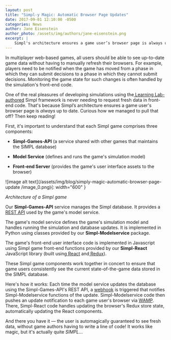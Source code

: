```yaml
---
layout: post
title: "Simpl-y Magic: Automatic Browser Page Updates"
date: 2017-09-01 12:10:00 -0500
categories: News
author: Jane Eisenstein
author_photo: /assets/img/authors/jane-eisenstein.png
excerpt: |
    Simpl's architecture ensures a game user’s browser page is always up to date.
---
```


In multiplayer web-based games, all users should be able to see up-to-date game data without having to manually refresh their browsers. For example, players need to be notified when the game has moved from a phase in which they can submit decisions to a phase in which they cannot submit decisions. Monitoring the game state for such changes is often handled by the simulation's front-end code.

One of the real pleasures of developing simulations using the[ Learning Lab-authored](http://simulations.wharton.upenn.edu/2017/01/13/simpl/) Simpl framework is never needing to request fresh data in front-end code. That's because Simpl’s architecture ensures a game user's browser page is *always* up to date. Curious how we managed to pull that off? Then keep reading!

First, it's important to understand that each Simpl game comprises three components:

* **Simpl-Games-API** (a service shared with other games that maintains the SIMPL database)

* **Model Service** (defines and runs the game's simulation model)

* **Front-end Server** (provides the game's user interface assets to the browser)

![image alt text](/assets/img/blog/simply-magic-automatic-browser-page-update
/image_0.png){: width="600" }

*Architecture of a Simpl game*

Our **Simpl-Games-API** service manages the Simpl database. It provides a[ REST API](http://www.django-rest-framework.org) used by the game's model service.

The game's model service defines the game's simulation model and handles running the simulation and database updates. It is implemented in Python using classes provided by our **Simpl-Modelservice** package.

The game's front-end user interface code is implemented in Javascript using Simpl game front-end functions provided by our **Simpl-React** JavaScript library (built using[ React](https://facebook.github.io/react/) and[ Redux](https://code-cartoons.com/a-cartoon-intro-to-redux-3afb775501a6#.pka6i965c)).

These Simpl game components work together in concert to ensure that game users consistently see the current state-of-the-game data stored in the SIMPL database.

Here's how it works: Each time the model service updates the database using the Simpl-Games-API's REST API, a [webhook](https://pypi.python.org/pypi/thorn/) is triggered that notifies Simpl-Modelservice functions of the update. Simpl-Modelservice code then pushes an update notification to each game user's browser via [WAMP](http://wamp-proto.org/why/). There, Simpl-React code handles updating the browser's Redux store state, automatically updating the React components.

And there you have it — the user is automagically guaranteed to see fresh data, without game authors having to write a line of code! It works like magic, but it's actually quite *SIMPL*...

<!--
**For more details, please see our****[ Simpl Framework doc**s](https://lldev-team.gitlab.io/simpl-docs/overview/)**.**
-->

